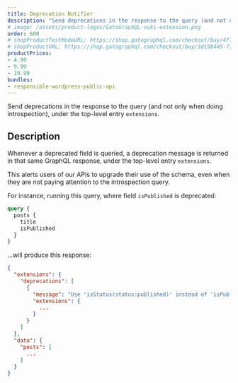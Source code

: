 ```yaml
---
title: Deprecation Notifier
description: "Send deprecations in the response to the query (and not only when doing introspection)."
# image: /assets/product-logos/GatoGraphQL-suki-extension.png
order: 600
# shopProductTestModeURL: https://shop.gatographql.com/checkout/buy/4f79d7ce-583b-46b6-93f4-893a8f500754
# shopProductURL: https://shop.gatographql.com/checkout/buy/3d19b445-776b-4478-a4ce-c0f79073924b
productPrices:
- 4.99
- 9.99
- 19.99
bundles:
- responsible-wordpress-public-api
---
```


Send deprecations in the response to the query (and not only when doing introspection), under the top-level entry `extensions`.

## Description

Whenever a deprecated field is queried, a deprecation message is returned in that same GraphQL response, under the top-level entry `extensions`.

This alerts users of our APIs to upgrade their use of the schema, even when they are not paying attention to the introspection query.

For instance, running this query, where field `isPublished` is deprecated:

```graphql
query {
  posts {
    title
    isPublished
  }
}
```

...will produce this response:

```json
{
  "extensions": {
    "deprecations": [
      {
        "message": "Use 'isStatus(status:published)' instead of 'isPublished'",
        "extensions": {
          ...
        }
      }
    ]
  },
  "data": {
    "posts": [
      ...
    ]
  }
}
```

<!-- ## Bundles including extension

- [“All in One Toolbox for WordPress” Bundle](../../bundles/all-in-one-toolbox-for-wordpress)
- [“Responsible WordPress Public API” Bundle](../../bundles/responsible-wordpress-public-api) -->
